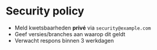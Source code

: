 # Security policy
- Meld kwetsbaarheden **privé** via `security@example.com`
- Geef versies/branches aan waarop dit geldt
- Verwacht respons binnen 3 werkdagen